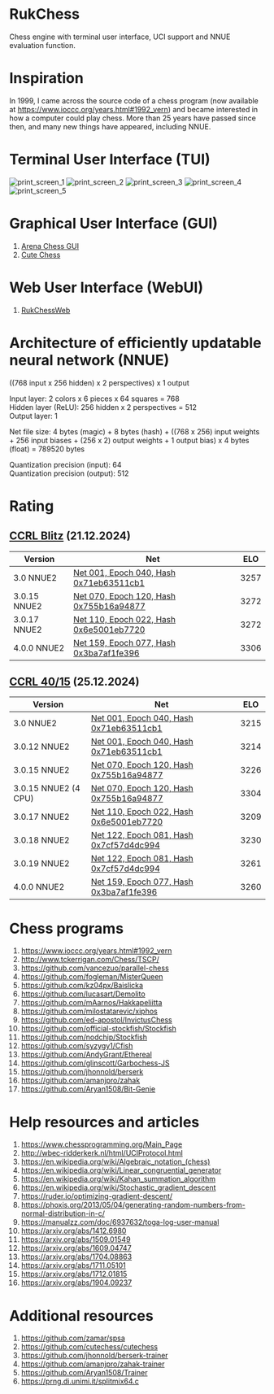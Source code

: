 # RukChess
Chess engine with terminal user interface, UCI support and NNUE evaluation function.

# Inspiration
In 1999, I came across the source code of a chess program (now available at https://www.ioccc.org/years.html#1992_vern) and became interested in how a computer could play chess. More than 25 years have passed since then, and many new things have appeared, including NNUE.

# Terminal User Interface (TUI)
![print_screen_1](resources/print_screen_1.jpg)
![print_screen_2](resources/print_screen_2.jpg)
![print_screen_3](resources/print_screen_3.jpg)
![print_screen_4](resources/print_screen_4.jpg)
![print_screen_5](resources/print_screen_5.jpg)

# Graphical User Interface (GUI)
1. [Arena Chess GUI](http://www.playwitharena.de/)
2. [Cute Chess](https://cutechess.com/)

# Web User Interface (WebUI)
1. [RukChessWeb](https://github.com/Ilya-Ruk/RukChessWeb)

# Architecture of efficiently updatable neural network (NNUE)
((768 input x 256 hidden) x 2 perspectives) x 1 output

Input layer: 2 colors x 6 pieces x 64 squares = 768  
Hidden layer (ReLU): 256 hidden x 2 perspectives = 512  
Output layer: 1

Net file size: 4 bytes (magic) + 8 bytes (hash) + ((768 x 256) input weights + 256 input biases + (256 x 2) output weights + 1 output bias) x 4 bytes (float) = 789520 bytes

Quantization precision (input): 64  
Quantization precision (output): 512

# Rating

## [CCRL Blitz](https://computerchess.org.uk/ccrl/404/) (21.12.2024)

|Version|Net|ELO|
|-------|---|---|
|3.0 NNUE2|[Net 001, Epoch 040, Hash 0x71eb63511cb1](https://github.com/Ilya-Ruk/RukChessNets/blob/master/Nets%20001/rukchess_040.nnue)|3257|
|3.0.15 NNUE2|[Net 070, Epoch 120, Hash 0x755b16a94877](https://github.com/Ilya-Ruk/RukChessNets/blob/master/Nets%20070/rukchess_120.nnue)|3272|
|3.0.17 NNUE2|[Net 110, Epoch 022, Hash 0x6e5001eb7720](https://github.com/Ilya-Ruk/RukChessNets/blob/master/Nets%20110/rukchess_022.nnue)|3272|
|4.0.0 NNUE2|[Net 159, Epoch 077, Hash 0x3ba7af1fe396](https://github.com/Ilya-Ruk/RukChessNets/blob/master/Nets%20159/rukchess_077.nnue)|3306|

## [CCRL 40/15](https://computerchess.org.uk/ccrl/4040/) (25.12.2024)

|Version|Net|ELO|
|-------|---|---|
|3.0 NNUE2|[Net 001, Epoch 040, Hash 0x71eb63511cb1](https://github.com/Ilya-Ruk/RukChessNets/blob/master/Nets%20001/rukchess_040.nnue)|3215|
|3.0.12 NNUE2|[Net 001, Epoch 040, Hash 0x71eb63511cb1](https://github.com/Ilya-Ruk/RukChessNets/blob/master/Nets%20001/rukchess_040.nnue)|3214|
|3.0.15 NNUE2|[Net 070, Epoch 120, Hash 0x755b16a94877](https://github.com/Ilya-Ruk/RukChessNets/blob/master/Nets%20070/rukchess_120.nnue)|3226|
|3.0.15 NNUE2 (4 CPU)|[Net 070, Epoch 120, Hash 0x755b16a94877](https://github.com/Ilya-Ruk/RukChessNets/blob/master/Nets%20070/rukchess_120.nnue)|3304|
|3.0.17 NNUE2|[Net 110, Epoch 022, Hash 0x6e5001eb7720](https://github.com/Ilya-Ruk/RukChessNets/blob/master/Nets%20110/rukchess_022.nnue)|3209|
|3.0.18 NNUE2|[Net 122, Epoch 081, Hash 0x7cf57d4dc994](https://github.com/Ilya-Ruk/RukChessNets/blob/master/Nets%20122/rukchess_081.nnue)|3230|
|3.0.19 NNUE2|[Net 122, Epoch 081, Hash 0x7cf57d4dc994](https://github.com/Ilya-Ruk/RukChessNets/blob/master/Nets%20122/rukchess_081.nnue)|3261|
|4.0.0 NNUE2|[Net 159, Epoch 077, Hash 0x3ba7af1fe396](https://github.com/Ilya-Ruk/RukChessNets/blob/master/Nets%20159/rukchess_077.nnue)|3260|

# Chess programs
1. https://www.ioccc.org/years.html#1992_vern
2. http://www.tckerrigan.com/Chess/TSCP/
3. https://github.com/vancezuo/parallel-chess
4. https://github.com/fogleman/MisterQueen
5. https://github.com/kz04px/Baislicka
6. https://github.com/lucasart/Demolito
7. https://github.com/mAarnos/Hakkapeliitta
8. https://github.com/milostatarevic/xiphos
9. https://github.com/ed-apostol/InvictusChess
10. https://github.com/official-stockfish/Stockfish
11. https://github.com/nodchip/Stockfish
12. https://github.com/syzygy1/Cfish
13. https://github.com/AndyGrant/Ethereal
14. https://github.com/glinscott/Garbochess-JS
15. https://github.com/jhonnold/berserk
16. https://github.com/amanjpro/zahak
17. https://github.com/Aryan1508/Bit-Genie

# Help resources and articles
1. https://www.chessprogramming.org/Main_Page
2. http://wbec-ridderkerk.nl/html/UCIProtocol.html
3. https://en.wikipedia.org/wiki/Algebraic_notation_(chess)
4. https://en.wikipedia.org/wiki/Linear_congruential_generator
5. https://en.wikipedia.org/wiki/Kahan_summation_algorithm
6. https://en.wikipedia.org/wiki/Stochastic_gradient_descent
7. https://ruder.io/optimizing-gradient-descent/
8. https://phoxis.org/2013/05/04/generating-random-numbers-from-normal-distribution-in-c/
9. https://manualzz.com/doc/6937632/toga-log-user-manual
10. https://arxiv.org/abs/1412.6980
11. https://arxiv.org/abs/1509.01549
12. https://arxiv.org/abs/1609.04747
13. https://arxiv.org/abs/1704.08863
14. https://arxiv.org/abs/1711.05101
15. https://arxiv.org/abs/1712.01815
16. https://arxiv.org/abs/1904.09237

# Additional resources
1. https://github.com/zamar/spsa
2. https://github.com/cutechess/cutechess
3. https://github.com/jhonnold/berserk-trainer
4. https://github.com/amanjpro/zahak-trainer
5. https://github.com/Aryan1508/Trainer
6. https://prng.di.unimi.it/splitmix64.c

